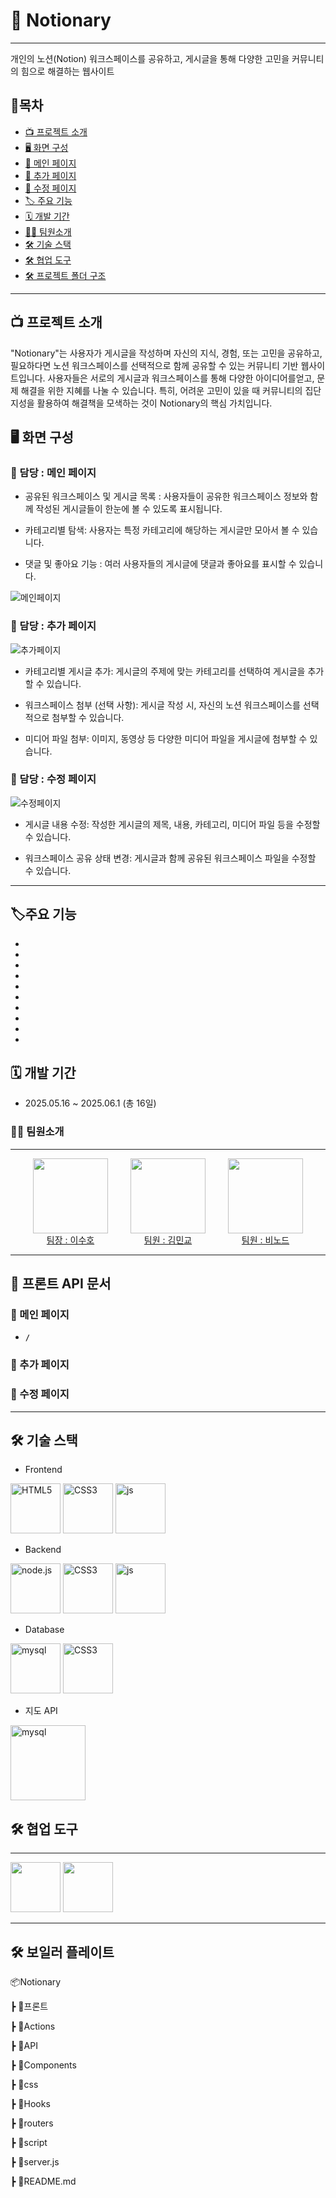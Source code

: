 # 📇 Notionary
---
개인의 노션(Notion) 워크스페이스를 공유하고, 게시글을 통해 다양한 고민을 커뮤니티의 힘으로 해결하는 웹사이트

## 📓목차
- [📺 프로젝트 소개](#-프로젝트-소개)
- [🖥 화면 구성](#-화면-구성)
- [📌 메인 페이지](#-메인-페이지)
- [📌 추가 페이지](#-추가-페이지)
- [📌 수정 페이지](#-수정-페이지)
- [🏷️ 주요 기능](#️주요-기능)
- [🗓️ 개발 기간](#️-개발-기간)
- [💁‍♂️ 팀원소개](#️-팀원소개)
- [🛠 기술 스택](#-기술-스택)
- [🛠 협업 도구](#-협업-도구)
- [🛠 프로젝트 폴더 구조 ](#-프로젝트-폴더-구조)
---
## 📺 프로젝트 소개
"Notionary"는 사용자가 게시글을 작성하며 자신의 지식, 경험, 또는 고민을 공유하고, 필요하다면 노션 워크스페이스를 선택적으로 함께 공유할 수 있는 커뮤니티 기반 웹사이트입니다. 사용자들은 서로의 게시글과 워크스페이스를 통해 다양한  아이디어를얻고, 문제 해결을 위한 지혜를 나눌 수 있습니다. 특히, 어려운 고민이 있을 때 커뮤니티의 집단 지성을 활용하여 해결책을 모색하는 것이 Notionary의 핵심 가치입니다.

## 🖥 화면 구성

### 📌 담당 : 메인 페이지

- 공유된 워크스페이스 및 게시글 목록 : 사용자들이 공유한 워크스페이스 정보와 함께 작성된 게시글들이 한눈에 볼 수 있도록 표시됩니다.

- 카테고리별 탐색: 사용자는 특정 카테고리에 해당하는 게시글만 모아서 볼 수 있습니다.

- 댓글 및 좋아요 기능 : 여러 사용자들의 게시글에 댓글과 좋아요를 표시할 수 있습니다.

![메인페이지](./public/images/main.jpg)


### 📌 담당 : 추가 페이지
![추가페이지](./public/images/main.jpg)

- 카테고리별 게시글 추가: 게시글의 주제에 맞는 카테고리를 선택하여 게시글을 추가할 수 있습니다.

- 워크스페이스 첨부 (선택 사항): 게시글 작성 시, 자신의 노션 워크스페이스를 선택적으로 첨부할 수 있습니다.

- 미디어 파일 첨부: 이미지, 동영상 등 다양한 미디어 파일을 게시글에 첨부할 수 있습니다.

### 📌 담당 : 수정 페이지
![수정페이지](./public/images/main.jpg)

- 게시글 내용 수정: 작성한 게시글의 제목, 내용, 카테고리, 미디어 파일 등을 수정할 수 있습니다.

- 워크스페이스 공유 상태 변경: 게시글과 함께 공유된 워크스페이스 파일을 수정할 수 있습니다.

---

 ## 🏷️주요 기능
* 

* 

* 

* 

* 

* 

* 

* 

* 

* 


## 🗓️ 개발 기간
* 2025.05.16 ~ 2025.06.1 (총 16일)

### 💁‍♂️ 팀원소개
---
<div style="display: flex; justify-content: space-evenly; align-items: flex-start; flex-wrap: nowrap;">
  <div style="text-align: center;">
    <img src="https://github.com/susuholee.png" width="120"><br>
    <a href="https://github.com/susuholee">팀장 : 이수호</a>
  </div>

  <div style="text-align: center;">
    <img src="https://github.com/Sialsry.png" width="120"><br>
    <a href="https://github.com/Sialsry">팀원 : 김민교</a>
  </div>

  <div style="text-align: center;">
    <img src="https://github.com/Mr-Binod.png" width="120"><br>
    <a href="https://github.com/Mr-Binod">팀원 : 비노드</a>
  </div>
</div>

---
## 📡 프론트 API 문서

### 🔹 메인 페이지
- **`/`**



### 🔹 추가 페이지


### 🔹 수정 페이지

---
## 🛠 기술 스택

- Frontend </br>

<img src="./public/images/html.png" alt="HTML5" width="80"/> 
<img src="./public/images/CSS3.png" alt="CSS3" width="80"/>
<img src="./public/images/JavaScript.png" alt="js" width="80"/>

- Backend </br>

<img src="./public/images/Node.js.png" alt="node.js" width="80"/> 
<img src="./public/images/Express.png" alt="CSS3" width="80"/>
<img src="./public/images/JavaScript.png" alt="js" width="80"/>

- Database </br>

<img src="./public/images/MySQL.png" alt="mysql" width="80"/> 
<img src="./public/images/Sequelize.png" alt="CSS3" width="80"/>

- 지도 API </br>

<img src="./public/images/kakaomaps.png" alt="mysql" width="120"/> 

## 🛠 협업 도구
---
<div>
<img src="https://github.com/yewon-Noh/readme-template/blob/main/skills/Github.png?raw=true" width="80">
<img src="https://github.com/yewon-Noh/readme-template/blob/main/skills/Notion.png?raw=true" width="80">
</div>

---

## 🛠 보일러 플레이트

📦Notionary

┣ 📂프론트

 ┣ 📂Actions
 
 ┣ 📂API

 ┣ 📂Components

 ┣ 📂css

 ┣ 📂Hooks



 ┣ 📂routers
  
┣ 📂script

 ┣ 📜server.js

 ┣ 📜README.md




